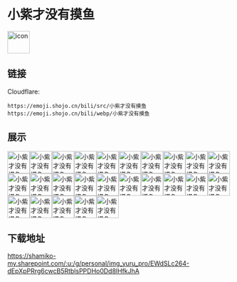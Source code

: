 # 小紫才没有摸鱼
<img src="https://emoji.shojo.cn/bili/src/小紫才没有摸鱼/icon.png" width="50" height="50" alt="icon">

## 链接
Cloudflare:
```
https://emoji.shojo.cn/bili/src/小紫才没有摸鱼
https://emoji.shojo.cn/bili/webp/小紫才没有摸鱼
```
## 展示
<img src="https://emoji.shojo.cn/bili/src/小紫才没有摸鱼/小紫才没有摸鱼-猪脑过载.png" width="50" height="50" alt="小紫才没有摸鱼-猪脑过载"><img src="https://emoji.shojo.cn/bili/src/小紫才没有摸鱼/小紫才没有摸鱼-想你.png" width="50" height="50" alt="小紫才没有摸鱼-想你"><img src="https://emoji.shojo.cn/bili/src/小紫才没有摸鱼/小紫才没有摸鱼-上厕所.png" width="50" height="50" alt="小紫才没有摸鱼-上厕所"><img src="https://emoji.shojo.cn/bili/src/小紫才没有摸鱼/小紫才没有摸鱼-达咩.png" width="50" height="50" alt="小紫才没有摸鱼-达咩"><img src="https://emoji.shojo.cn/bili/src/小紫才没有摸鱼/小紫才没有摸鱼-西内.png" width="50" height="50" alt="小紫才没有摸鱼-西内"><img src="https://emoji.shojo.cn/bili/src/小紫才没有摸鱼/小紫才没有摸鱼-疑惑.png" width="50" height="50" alt="小紫才没有摸鱼-疑惑"><img src="https://emoji.shojo.cn/bili/src/小紫才没有摸鱼/小紫才没有摸鱼-晚安.png" width="50" height="50" alt="小紫才没有摸鱼-晚安"><img src="https://emoji.shojo.cn/bili/src/小紫才没有摸鱼/小紫才没有摸鱼-害羞.png" width="50" height="50" alt="小紫才没有摸鱼-害羞"><img src="https://emoji.shojo.cn/bili/src/小紫才没有摸鱼/小紫才没有摸鱼-抱大腿.png" width="50" height="50" alt="小紫才没有摸鱼-抱大腿"><img src="https://emoji.shojo.cn/bili/src/小紫才没有摸鱼/小紫才没有摸鱼-心动.png" width="50" height="50" alt="小紫才没有摸鱼-心动"><img src="https://emoji.shojo.cn/bili/src/小紫才没有摸鱼/小紫才没有摸鱼-摸鱼.png" width="50" height="50" alt="小紫才没有摸鱼-摸鱼"><img src="https://emoji.shojo.cn/bili/src/小紫才没有摸鱼/小紫才没有摸鱼-摆烂.png" width="50" height="50" alt="小紫才没有摸鱼-摆烂"><img src="https://emoji.shojo.cn/bili/src/小紫才没有摸鱼/小紫才没有摸鱼-晕晕.png" width="50" height="50" alt="小紫才没有摸鱼-晕晕"><img src="https://emoji.shojo.cn/bili/src/小紫才没有摸鱼/小紫才没有摸鱼-打call.png" width="50" height="50" alt="小紫才没有摸鱼-打call"><img src="https://emoji.shojo.cn/bili/src/小紫才没有摸鱼/小紫才没有摸鱼-骄傲.png" width="50" height="50" alt="小紫才没有摸鱼-骄傲"><img src="https://emoji.shojo.cn/bili/src/小紫才没有摸鱼/小紫才没有摸鱼-震惊.png" width="50" height="50" alt="小紫才没有摸鱼-震惊"><img src="https://emoji.shojo.cn/bili/src/小紫才没有摸鱼/小紫才没有摸鱼-拿捏.png" width="50" height="50" alt="小紫才没有摸鱼-拿捏"><img src="https://emoji.shojo.cn/bili/src/小紫才没有摸鱼/小紫才没有摸鱼-干杯.png" width="50" height="50" alt="小紫才没有摸鱼-干杯"><img src="https://emoji.shojo.cn/bili/src/小紫才没有摸鱼/小紫才没有摸鱼-流口水.png" width="50" height="50" alt="小紫才没有摸鱼-流口水"><img src="https://emoji.shojo.cn/bili/src/小紫才没有摸鱼/小紫才没有摸鱼-又哭又闹.png" width="50" height="50" alt="小紫才没有摸鱼-又哭又闹"><img src="https://emoji.shojo.cn/bili/src/小紫才没有摸鱼/小紫才没有摸鱼-好耶.png" width="50" height="50" alt="小紫才没有摸鱼-好耶"><img src="https://emoji.shojo.cn/bili/src/小紫才没有摸鱼/小紫才没有摸鱼-吃瓜.png" width="50" height="50" alt="小紫才没有摸鱼-吃瓜"><img src="https://emoji.shojo.cn/bili/src/小紫才没有摸鱼/小紫才没有摸鱼-尴尬.png" width="50" height="50" alt="小紫才没有摸鱼-尴尬"><img src="https://emoji.shojo.cn/bili/src/小紫才没有摸鱼/小紫才没有摸鱼-充电中.png" width="50" height="50" alt="小紫才没有摸鱼-充电中"><img src="https://emoji.shojo.cn/bili/src/小紫才没有摸鱼/小紫才没有摸鱼-鼓包.png" width="50" height="50" alt="小紫才没有摸鱼-鼓包">

## 下载地址

https://shamiko-my.sharepoint.com/:u:/g/personal/img_yuru_pro/EWdSLc264-dEpXpPRrg6cwcB5RtblsPPDHo0Dd8lHfkJhA